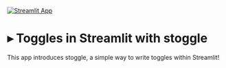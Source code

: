 
[![Streamlit App](https://static.streamlit.io/badges/streamlit_badge_black_white.svg)](DEPLOYED_APP_URL)

# ▸ Toggles in Streamlit with stoggle

This app introduces stoggle, a simple way to write toggles within Streamlit!
